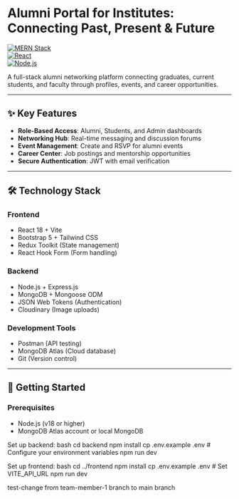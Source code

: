 # Alumni Portal for Institutes: Connecting Past, Present & Future

[![MERN Stack](https://img.shields.io/badge/Stack-MERN-61DAFB?logo=react&logoColor=white)](https://www.mongodb.com/mern-stack)  
[![React](https://img.shields.io/badge/React-18.x-61DAFB)](https://reactjs.org/)  
[![Node.js](https://img.shields.io/badge/Node.js-18.x-339933)](https://nodejs.org/)

A full-stack alumni networking platform connecting graduates, current students, and faculty through profiles, events, and career opportunities.

---

## ✨ Key Features

- **Role-Based Access**: Alumni, Students, and Admin dashboards
- **Networking Hub**: Real-time messaging and discussion forums
- **Event Management**: Create and RSVP for alumni events
- **Career Center**: Job postings and mentorship opportunities
- **Secure Authentication**: JWT with email verification

---

## 🛠️ Technology Stack

### **Frontend**

- React 18 + Vite
- Bootstrap 5 + Tailwind CSS
- Redux Toolkit (State management)
- React Hook Form (Form handling)

### **Backend**

- Node.js + Express.js
- MongoDB + Mongoose ODM
- JSON Web Tokens (Authentication)
- Cloudinary (Image uploads)

### **Development Tools**

- Postman (API testing)
- MongoDB Atlas (Cloud database)
- Git (Version control)

---

## 🚀 Getting Started

### **Prerequisites**

- Node.js (v18 or higher)
- MongoDB Atlas account or local MongoDB

Set up backend:
bash
cd backend
npm install
cp .env.example .env # Configure your environment variables
npm run dev

Set up frontend:
bash
cd ../frontend
npm install
cp .env.example .env # Set VITE_API_URL
npm run dev

test-change from team-member-1 branch to main branch
